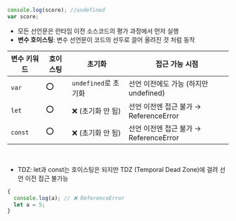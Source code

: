 ```javascript
console.log(score); //undefined
var score;
```
- 모든 선언문은 런타임 이전 소스코드의 평가 과정에서 먼저 실행
- **변수 호이스팅**: 변수 선언문이 코드의 선두로 끌어 올려진 것 처럼 동작

|변수 키워드|호이스팅|초기화|접근 가능 시점|
|---|---|---|---|
|`var`|⭕|`undefined`로 초기화|선언 이전에도 가능 (하지만 undefined)|
|`let`|⭕|❌ (초기화 안 됨)|선언 이전엔 접근 불가 → ReferenceError|
|`const`|⭕|❌ (초기화 안 됨)|선언 이전엔 접근 불가 → ReferenceError|
<br/>

- TDZ: let과 const는 호이스팅은 되지만 TDZ (Temporal Dead Zone)에 걸려 선언 이전 접근 불가능
```javascript
{
  console.log(a); // ❌ ReferenceError
  let a = 5;
}
```
